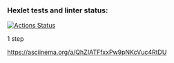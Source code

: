 ### Hexlet tests and linter status:
[![Actions Status](https://github.com/konpaa/php-project-lvl2/workflows/hexlet-check/badge.svg)](https://github.com/konpaa/php-project-lvl2/actions)

1 step

https://asciinema.org/a/QhZIATFfxxPw9pNKcVuc4RtDU